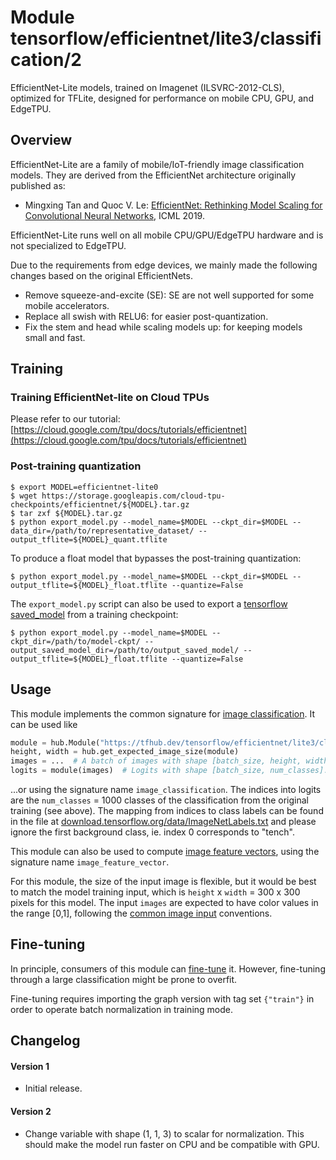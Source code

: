 # Module tensorflow/efficientnet/lite3/classification/2

EfficientNet-Lite models, trained on Imagenet (ILSVRC-2012-CLS), optimized for
TFLite, designed for performance on mobile CPU, GPU, and EdgeTPU.

<!-- dataset: imagenet-ilsvrc-2012-cls -->
<!-- asset-path: legacy -->
<!-- module-type: image-classification -->
<!-- network-architecture: efficientnet-b3 -->
<!-- fine-tunable: true -->
<!-- format: hub -->


## Overview

EfficientNet-Lite are a family of mobile/IoT-friendly image classification
models. They are derived from the EfficientNet architecture originally published
as:

*   Mingxing Tan and Quoc V. Le:
    [EfficientNet: Rethinking Model Scaling for Convolutional Neural Networks](https://arxiv.org/abs/1905.11946),
    ICML 2019.

EfficientNet-Lite runs well on all mobile CPU/GPU/EdgeTPU hardware and is not
specialized to EdgeTPU.

Due to the requirements from edge devices, we mainly made the following changes
based on the original EfficientNets.

* Remove squeeze-and-excite (SE): SE are not well supported for some mobile
  accelerators.
* Replace all swish with RELU6: for easier post-quantization.
* Fix the stem and head while scaling models up: for keeping models small and
  fast.

## Training

### Training EfficientNet-lite on Cloud TPUs
Please refer to our tutorial: [https://cloud.google.com/tpu/docs/tutorials/efficientnet](https://cloud.google.com/tpu/docs/tutorials/efficientnet)

### Post-training quantization

```shell
$ export MODEL=efficientnet-lite0
$ wget https://storage.googleapis.com/cloud-tpu-checkpoints/efficientnet/${MODEL}.tar.gz
$ tar zxf ${MODEL}.tar.gz
$ python export_model.py --model_name=$MODEL --ckpt_dir=$MODEL --data_dir=/path/to/representative_dataset/ --output_tflite=${MODEL}_quant.tflite
```

To produce a float model that bypasses the post-training quantization:

```shell
$ python export_model.py --model_name=$MODEL --ckpt_dir=$MODEL --output_tflite=${MODEL}_float.tflite --quantize=False
```

The `export_model.py` script can also be used to export a
[tensorflow saved_model](https://www.tensorflow.org/guide/saved_model) from a
training checkpoint:

```shell
$ python export_model.py --model_name=$MODEL --ckpt_dir=/path/to/model-ckpt/ --output_saved_model_dir=/path/to/output_saved_model/ --output_tflite=${MODEL}_float.tflite --quantize=False
```

## Usage

This module implements the common signature for
[image classification](https://www.tensorflow.org/hub/common_signatures/images#classification).
It can be used like

```python
module = hub.Module("https://tfhub.dev/tensorflow/efficientnet/lite3/classification/2")
height, width = hub.get_expected_image_size(module)
images = ...  # A batch of images with shape [batch_size, height, width, 3].
logits = module(images)  # Logits with shape [batch_size, num_classes].
```

...or using the signature name `image_classification`. The indices into logits
are the `num_classes` = 1000 classes of the classification from the original
training (see above). The mapping from indices to class labels can be found in
the file at
[download.tensorflow.org/data/ImageNetLabels.txt](https://storage.googleapis.com/download.tensorflow.org/data/ImageNetLabels.txt)
and please ignore the first background class, ie. index 0 corresponds to
"tench".

This module can also be used to compute
[image feature vectors](https://www.tensorflow.org/hub/common_signatures/images#feature-vector),
using the signature name `image_feature_vector`.

For this module, the size of the input image is flexible, but it would be best
to match the model training input, which is
`height` x `width` = 300 x 300 pixels for this model. The input
`images` are expected to have color values in the range [0,1], following the
[common image input](https://www.tensorflow.org/hub/common_signatures/images#input)
conventions.

## Fine-tuning

In principle, consumers of this module can
[fine-tune](https://www.tensorflow.org/hub/tf1_hub_module#fine-tuning) it.
However, fine-tuning through a large classification might be prone to overfit.

Fine-tuning requires importing the graph version with tag set `{"train"}` in
order to operate batch normalization in training mode.

## Changelog

#### Version 1
* Initial release.

#### Version 2
* Change variable with shape (1, 1, 3) to scalar for normalization. This should make the model run faster on CPU and be compatible with GPU.


